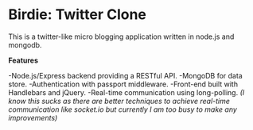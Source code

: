 # Birdie: Twitter Clone

This is a twitter-like micro blogging application written in node.js and mongodb. 


**Features**

-Node.js/Express backend providing a RESTful API.
-MongoDB for data store.
-Authentication with passport middleware.
-Front-end built with Handlebars and jQuery.
-Real-time communication using long-polling. 
*(I know this sucks as there are better techniques to achieve real-time communication like socket.io but currently I am too busy to make any improvements)*
